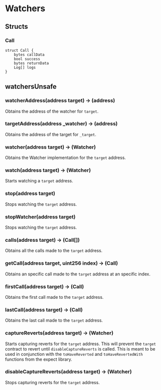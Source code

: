 # Watchers

## Structs

### Call

```solidity
struct Call {
	bytes callData
	bool success
	bytes returnData
	Log[] logs
}
```



## watchersUnsafe

### **watcherAddress(address target) &rarr; (address)**

Obtains the address of the watcher for `target`.

### **targetAddress(address _watcher) &rarr; (address)**

Obtains the address of the target for `_target`.

### **watcher(address target) &rarr; (Watcher)**

Obtains the Watcher implementation for the `target` address.

### **watch(address target) &rarr; (Watcher)**

Starts watching a `target` address.

### **stop(address target)**

Stops watching the `target` address.

### **stopWatcher(address target)**

Stops watching the `target` address.

### **calls(address target) &rarr; (Call[])**

Obtains all the calls made to the `target` address.

### **getCall(address target, uint256 index) &rarr; (Call)**

Obtains an specific call made to the `target` address at an specific index.

### **firstCall(address target) &rarr; (Call)**

Obtains the first call made to the `target` address.

### **lastCall(address target) &rarr; (Call)**

Obtains the last call made to the `target` address.

### **captureReverts(address target) &rarr; (Watcher)**

Starts capturing reverts for the `target` address. This will prevent the `target` contract to
revert until `disableCaptureReverts` is called. This is meant to be used in conjunction with the `toHaveReverted` and
`toHaveRevertedWith` functions from the expect library.

### **disableCaptureReverts(address target) &rarr; (Watcher)**

Stops capturing reverts for the `target` address.

